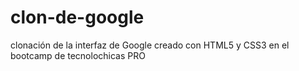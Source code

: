 # clon-de-google
clonación de la interfaz de Google creado con HTML5 y CSS3 en el bootcamp de tecnolochicas PRO
